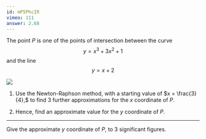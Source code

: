 ```yaml
---
id: mP5PhcIR
vimeo: 111
answer: 2.68
---
```


The point $P$ is one of the points of intersection between the curve
$$
y = x^3 + 3x^2 + 1
$$
and the line
$$
y = x + 2
$$

![](/img/learn/newton-1.png)

 1. Use the Newton-Raphson method, with a starting value of $x = \frac{3}{4},$ to find $3$ further approximations for the $x$ coordinate of $P.$

 1. Hence, find an approximate value for the $y$ coordinate of $P.$

---

Give the approximate $y$ coordinate of $P$, to $3$ significant figures.
